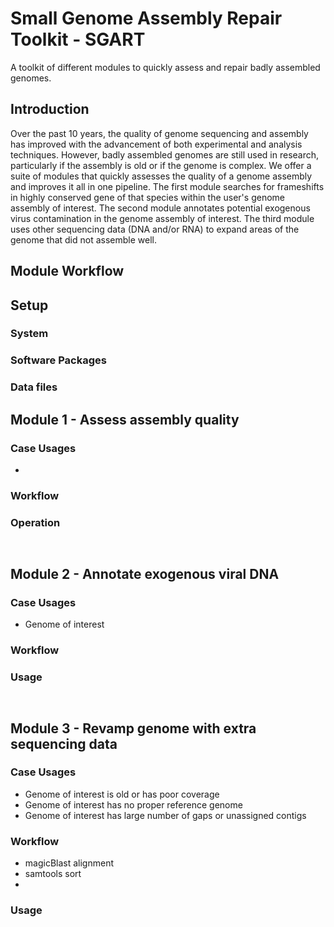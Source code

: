 # Small Genome Assembly Repair Toolkit - SGART
A toolkit of different modules to quickly assess and repair badly assembled genomes.

## Introduction
Over the past 10 years, the quality of genome sequencing and assembly has improved with the advancement of both experimental and analysis techniques. However, badly assembled genomes are still used in research, particularly if the assembly is old or if the genome is complex. We offer a suite of modules that quickly assesses the quality of a genome assembly and improves it all in one pipeline. The first module searches for frameshifts in highly conserved gene of that species within the user's genome assembly of interest. The second module annotates potential exogenous virus contamination in the genome assembly of interest. The third module uses other sequencing data (DNA and/or RNA) to expand areas of the genome that did not assemble well.

## Module Workflow

## Setup
### System
### Software Packages
### Data files

## Module 1 - Assess assembly quality
### Case Usages
*

### Workflow

### Operation
` `

## Module 2 - Annotate exogenous viral DNA
### Case Usages
* Genome of interest

### Workflow

### Usage
` `

## Module 3 - Revamp genome with extra sequencing data
### Case Usages
* Genome of interest is old or has poor coverage
* Genome of interest has no proper reference genome
* Genome of interest has large number of gaps or unassigned contigs

### Workflow
* magicBlast alignment
* samtools sort
*

### Usage
` `
